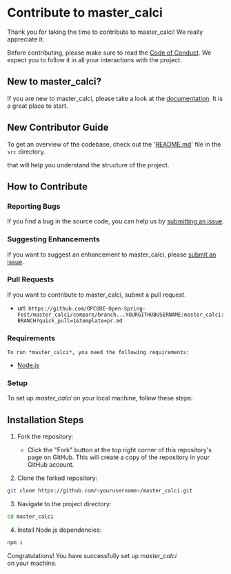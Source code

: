 # Contribute to master_calci

Thank you for taking the time to contribute to master_calci! We really appreciate it. 

Before contributing, please make sure to read the [Code of Conduct](../../CODE_OF_CONDUCT.md). We expect you to follow it in all your interactions with the project.

## New to master_calci?

If you are new to master_calci, please take a look at the [documentation](./Project_Tour.md). It is a great place to start.

## New Contributor Guide

To get an overview of the codebase, check out the '[README.md](../src/README.md)' file in the `src` directory.

that will help you understand the structure of the project.

## How to Contribute

### Reporting Bugs

If you find a bug in the source code, you can help us by [submitting an issue](../ISSUE_TEMPLATE/bug_report.yaml).

### Suggesting Enhancements

If you want to suggest an enhancement to master_calci, please [submit an issue](../ISSUE_TEMPLATE/feature_request.yaml).

### Pull Requests

If you want to contribute to master_calci, submit a pull request.

- url: `https://github.com/OPCODE-Open-Spring-Fest/master_calci/compare/branch...YOURGITHUBUSERNAME:master_calci:BRANCH?quick_pull=1&template=pr.md`
  
### Requirements
    To run *master_calci*, you need the following requirements:

- [Node.js](https://nodejs.org/)


### Setup

To set up *master_calci* on your local machine, follow these steps:

## Installation Steps

1. Fork the repository:
   - Click the "Fork" button at the top right corner of this repository's page on GitHub. This will create a copy of the repository in your GitHub account.

2. Clone the forked repository:

```bash
git clone https://github.com/<yourusername>/master_calci.git
```


3. Navigate to the project directory:
```bash
cd master_calci
```

4. Install Node.js dependencies:
```bash
npm i
```
Congratulations! You have successfully set up *master_calci* on your machine.